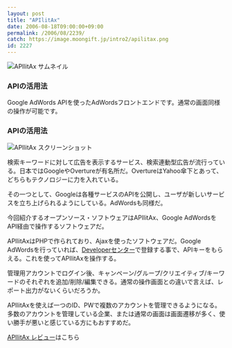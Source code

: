 ```yaml
---
layout: post
title: "APIlitAx"
date: 2006-08-18T09:00:00+09:00
permalink: /2006/08/2239/
catch: https://image.moongift.jp/intro2/apilitax.png
id: 2227
---
```

 ![APIlitAx サムネイル](https://image.moongift.jp/intro2/apilitax.t.png "APIlitAx サムネイル")
  

### APIの活用法
  
Google AdWords APIを使ったAdWordsフロントエンドです。通常の画面同様の操作が可能です。  
<!--more-->  

### APIの活用法
  

![APIlitAx スクリーンショット](https://image.moongift.jp/intro2/apilitax.png "APIlitAx スクリーンショット")

  

検索キーワードに対して広告を表示するサービス、検索連動型広告が流行っている。日本ではGoogleやOvertureが有名所だ。OvertureはYahoo傘下とあって、どちらもテクノロジーに力を入れている。

  

その一つとして、Googleは各種サービスのAPIを公開し、ユーザが新しいサービスを立ち上げられるようにしている。AdWordsも同様だ。

  

今回紹介するオープンソース・ソフトウェアはAPIlitAx、Google AdWordsをAPI経由で操作するソフトウェアだ。

  

APIlitAxはPHPで作られており、Ajaxを使ったソフトウェアだ。Google AdWordsを行っていれば、[Developerセンター](http://www.google.com/apis/adwords/index.html)で登録する事で、APIキーをもらえる。これを使ってAPIlitAxを操作する。

  

管理用アカウントでログイン後、キャンペーン/グループ/クリエイティブ/キーワードのそれぞれを追加/削除/編集できる。通常の操作画面との違いで言えば、レポート出力がないくらいだろうか。

  

APIlitAxを使えば一つのID、PWで複数のアカウントを管理できるようになる。多数のアカウントを管理している企業、または通常の画面は画面遷移が多く、使い勝手が悪いと感じている方にもおすすめだ。

  

[APIlitAx レビュー](http://oss.moongift.jp/review/i-2240.html)はこちら

